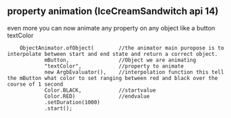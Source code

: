 ##  property animation  (IceCreamSandwitch api 14)			

even more you can now animate any property on any object like a button textColor

        ObjectAnimator.ofObject(		//the animator main puropose is to interpolate between start and end state and return a correct object.
                mButton,                //Object we are animating
                "textColor",            //property to animate
                new ArgbEvaluator(),    //interpolation function this tell the mButton what color to set ranging between red and black over the course of 1 second
                Color.BLACK,            //startvalue
                Color.RED)              //endvalue
                .setDuration(1000)
                .start();
